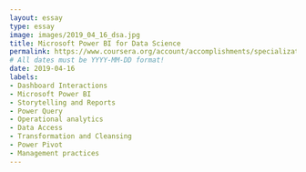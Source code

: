 ```yaml
---
layout: essay
type: essay
image: images/2019_04_16_dsa.jpg 
title: Microsoft Power BI for Data Science
permalink: https://www.coursera.org/account/accomplishments/specialization/9ZXET7TTXA2D
# All dates must be YYYY-MM-DD format!
date: 2019-04-16
labels:
- Dashboard Interactions
- Microsoft Power BI
- Storytelling and Reports
- Power Query 
- Operational analytics
- Data Access
- Transformation and Cleansing
- Power Pivot 
- Management practices
---
```




